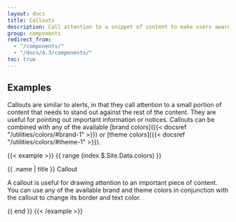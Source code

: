 ```yaml
---
layout: docs
title: Callouts
description: Call attention to a snippet of content to make users aware of something important.
group: components
redirect_from:
  - "/components/"
  - "/docs/4.3/components/"
toc: true
---
```


## Examples

Callouts are similar to alerts, in that they call attention to a small portion of content that needs to stand out against the rest of the content. They are useful for pointing out important information or notices. Callouts can be combined with any of the available [brand colors]({{< docsref "/utilities/colors/#brand-1" >}}) or [theme colors]({{< docsref "/utilities/colors/#theme-1" >}}).

{{< example >}}
{{ range (index $.Site.Data.colors) }}
<div class="callout callout-{{ .name }}{{ if eq .name "white" }} bg-dark{{ end }}">
  <p class="h4">{{ .name | title }} Callout</p>
  <p>A callout is useful for drawing attention to an important piece of content. You can use any of the available brand and theme colors in conjunction with the callout to change its border and text color.</p>
</div>
{{ end }}
{{< /example >}}